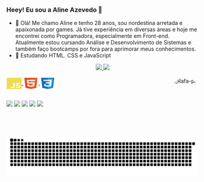 ### Heey! Eu sou a Aline Azevedo 👋

- 🔭 Olá! Me chamo Aline e tenho 28 anos, sou nordestina arretada e apaixonada por games. Já tive experiência em diversas áreas e hoje me encontrei como Programadora,  especialmente em Front-end. Atualmente estou cursando Análise e Desenvolvimento de Sistemas e também faço bootcamps por fora para aprimorar meus conhecimentos.
- 🌱 Estudando HTML. CSS e JavaScript

<div align="center">
  <a href="https://github.com/AllyMoonie">
    <img width="48%" src="https://github-readme-stats.vercel.app/api?username=allymoonie&show_icons=true&theme=dracula&include_all_commits=true&count_private=true">
    <img width="48%" src="https://github-readme-stats.vercel.app/api/top-langs/?username=allymoonie&layout=compact&langs_count=7&theme=dracula">
  </div>
  
  <div style="display: inline_block"><br>
  <img align="center" alt="Rafa-Js" height="30" width="40" src="https://raw.githubusercontent.com/devicons/devicon/master/icons/javascript/javascript-plain.svg">
  <img align="center" alt="Rafa-HTML" height="30" width="40" src="https://raw.githubusercontent.com/devicons/devicon/master/icons/html5/html5-original.svg">
  <img align="center" alt="Rafa-CSS" height="30" width="40" src="https://raw.githubusercontent.com/devicons/devicon/master/icons/css3/css3-original.svg">
  <img align="right" alt="Rafa-pic" height="150" style="border-radius:50px;" src="https://i.picasion.com/pic92/523cd609fbf338d976da9e4dbb44b480.gif">
</div>
  
  ##
  
  <div> 
  <a href="https://www.instagram.com/allymoonie/" target="_blank"><img src="https://img.shields.io/badge/-Instagram-%23E4405F?style=for-the-badge&logo=instagram&logoColor=white" target="_blank"></a>
 	<a href="https://www.twitch.tv/allymoon" target="_blank"><img src="https://img.shields.io/badge/Twitch-9146FF?style=for-the-badge&logo=twitch&logoColor=white" target="_blank"></a>
 <a href="https://discord.com/invite/Ytg8562" target="_blank"><img src="https://img.shields.io/badge/Discord-7289DA?style=for-the-badge&logo=discord&logoColor=white" target="_blank"></a> 
  <a href = "mailto:alineazevedo85@gmail.com"><img src="https://img.shields.io/badge/-Gmail-%23333?style=for-the-badge&logo=gmail&logoColor=white" target="_blank"></a>
  <a href="https://www.linkedin.com/in/aline-azevedo-691332124/" target="_blank"><img src="https://img.shields.io/badge/-LinkedIn-%230077B5?style=for-the-badge&logo=linkedin&logoColor=white" target="_blank"></a> 
    
![Snake animation](https://github.com/allymoonie/allymoonie/blob/output/github-contribution-grid-snake.svg)
    
  </div>
